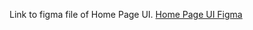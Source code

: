 Link to figma file of Home Page UI.
[Home Page UI Figma](https://www.figma.com/file/CPEGWFsmGlwzqi6Lwii34u/Mentorship-android?node-id=4%3A52)